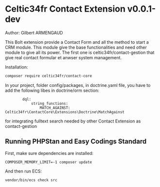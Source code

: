 # Celtic34fr Contact Extension v0.0.1-dev

Author: Gilbert ARMENGAUD

This Bolt extension provide a Contact Form and all the method to start a CRM module.
This module give the base functionalities and need other module to give all its power. The first one is
celtic34fr/contact-gestion that give real contact formular et anwser system management.

Installation:

```bash
composer require celtic34fr/contact-core
```

In your project, folder config/packages, in doctrine.yaml file, you have to add the following libes in doctrine/orm section:
```
        dql:
            string_functions:
                MATCH_AGAINST: Celtic34fr\ContactCore\Extensions\Doctrine\MatchAgainst
```
for integrating fulltext search needed by other Contact Extension as contact-gestion

## Running PHPStan and Easy Codings Standard

First, make sure dependencies are installed:

```
COMPOSER_MEMORY_LIMIT=-1 composer update
```

And then run ECS:

```
vendor/bin/ecs check src
```
